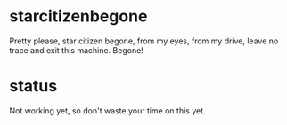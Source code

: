 # starcitizenbegone
Pretty please, star citizen begone, from my eyes, from my drive, leave no trace and exit this machine. Begone!

# status
Not working yet, so don't waste your time on this yet.
